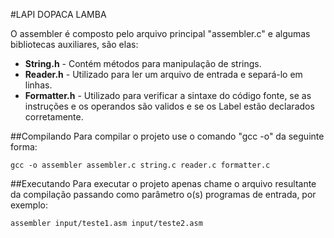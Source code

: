 #LAPI DOPACA LAMBA

O assembler é composto pelo arquivo principal "assembler.c" e algumas bibliotecas auxiliares, são elas:

* **String.h** 		- Contém métodos para manipulação de strings. 
* **Reader.h** 		- Utilizado para ler um arquivo de entrada e separá-lo em linhas.
* **Formatter.h** 	- Utilizado para verificar a sintaxe do código fonte, se as instruções e os operandos são validos e se os Label estão declarados corretamente.

##Compilando
Para compilar o projeto use o comando "gcc -o" da seguinte forma:

	gcc -o assembler assembler.c string.c reader.c formatter.c

##Executando
Para executar o projeto apenas chame o arquivo resultante da compilação passando como parâmetro o(s) programas de entrada, por exemplo:

	assembler input/teste1.asm input/teste2.asm